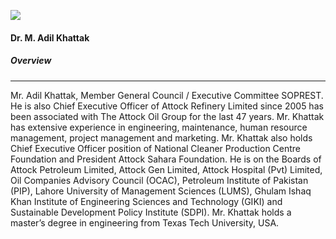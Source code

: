 [![](https://giki.edu.pk/wp-content/uploads/2025/05/a-khattak1-233x300.jpg)](https://giki.edu.pk/wp-content/uploads/2025/05/a-khattak1.jpg)
#### Dr. M. Adil Khattak
##### Overview
* * *
Mr. Adil Khattak, Member General Council / Executive Committee SOPREST. He is also Chief Executive Officer of Attock Refinery Limited since 2005 has been associated with The Attock Oil Group for the last 47 years.
Mr. Khattak has extensive experience in engineering, maintenance, human resource management, project management and marketing. Mr. Khattak also holds Chief Executive Officer position of National Cleaner Production Centre Foundation and President Attock Sahara Foundation. He is on the Boards of Attock Petroleum Limited, Attock Gen Limited, Attock Hospital (Pvt) Limited, Oil Companies Advisory Council (OCAC), Petroleum Institute of Pakistan (PIP), Lahore University of Management Sciences (LUMS), Ghulam Ishaq Khan Institute of Engineering Sciences and Technology (GIKI) and Sustainable Development Policy Institute (SDPI). Mr. Khattak holds a master’s degree in engineering from Texas Tech University, USA.
